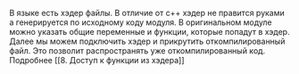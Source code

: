 В языке есть хэдер файлы. В отличие от  с++ хэдер не правится руками а генерируется по исходному коду модуля.
В оригинальном модуле можно указать общие переменные и функции, которые попадут в хэдер.
Далее мы можем подключить хэдер и прикрутить откомпилированный файл.
Это позволит распространять уже откомпилированный код.
Подробнее [[8. Доступ к функции из хэдера]]